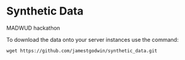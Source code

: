 # Synthetic Data
MADWUD hackathon


To download the data onto your server instances use the command:

`wget https://github.com/jamestgodwin/synthetic_data.git`
